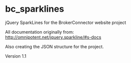 bc_sparklines
=============

jQuery SparkLines for the BrokerConnector website project

All documentation originally from:
http://omnipotent.net/jquery.sparkline/#s-docs

Also creating the JSON structure for the project.

Version 1.1